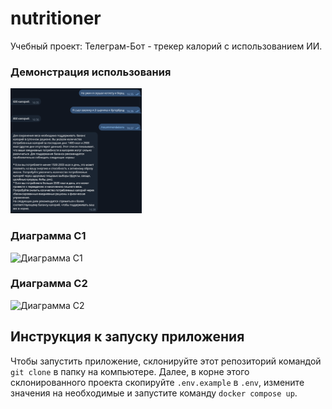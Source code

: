 # nutritioner 

Учебный проект: Телеграм-Бот - трекер калорий с использованием ИИ. 

### Демонстрация использования
<img src="docs/usage.png" height="200" />

### Диаграмма C1 
![Диаграмма C1](docs/nutritioner-c1.png)

### Диаграмма C2 
![Диаграмма C2](docs/nutritioner-c2.png)

## Инструкция к запуску приложения

Чтобы запустить приложение, склонируйте этот репозиторий командой ```git clone``` в папку на компьютере. Далее, в корне этого склонированного проекта скопируйте `.env.example` в `.env`, измените значения на необходимые и запустите команду ```docker compose up```.
